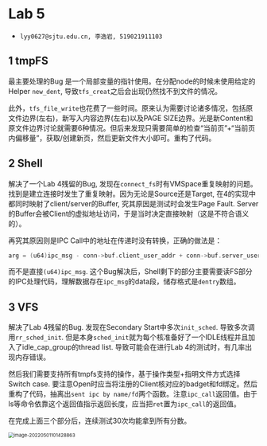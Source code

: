 # Lab 5

- `lyy0627@sjtu.edu.cn, 李逸岩, 519021911103`

## 1 tmpFS

最主要处理的Bug 是一个局部变量的指针使用。在分配node的时候未使用给定的Helper `new_dent`, 导致`tfs_creat`之后会出现仍然找不到文件的情况。

此外，`tfs_file_write`也花费了一些时间。原来认为需要讨论诸多情况，包括原文件边界(左右)，新写入内容边界(左右)以及PAGE SIZE边界。光是新Content和原文件边界讨论就需要6种情况。但后来发现只需要简单的检查“当前页”+“当前页内偏移量”，获取/创建新页，然后更新文件大小即可。重构了代码。

## 2 Shell

解决了一个Lab 4残留的Bug, 发现在`connect_fs`时有VMSpace重复映射的问题。找到是建立连接时发生了重复映射。因为无论是Source还是Target, 在4的实现中都同时映射了client/server的Buffer, 究其原因是测试时会发生Page Fault. Server的Buffer会被Client的虚拟地址访问，于是当时决定直接映射（这是不符合语义的）。

再究其原因则是IPC Call中的地址在传递时没有转换，正确的做法是：

```c
arg = (u64)ipc_msg - conn->buf.client_user_addr + conn->buf.server_user_addr;
```

而不是直接`(u64)ipc_msg`. 这个Bug解决后，Shell剩下的部分主要需要读FS部分的IPC处理代码，理解数据存在`ipc_msg`的data段，储存格式是`dentry`数组。

## 3 VFS	

解决了Lab 4残留的Bug. 发现在Secondary Start中多次`init_sched`. 导致多次调用`rr_sched_init`.  但是本身`sched_init`就为每个核准备好了一个IDLE线程并且加入了idle_cap_group的thread list. 导致可能会在进行Lab 4的测试时，有几率出现内存错误。

然后我们需要支持所有tmpfs支持的操作，基于操作类型+指明文件方式选择Switch case. 要注意Open时应当将注册的Client核对应的badget和fd绑定。然后重构了代码，抽离出`sent ipc by name/fd`两个函数。注意`ipc_call`返回值。由于ls等命令依靠这个返回值指示返回长度，应当把`ret`置为`ipc_call`的返回值。

在完成上面三个部分后，连续测试30次均能拿到所有分数。

<img src="C:/Users/11796/AppData/Roaming/Typora/typora-user-images/image-20220501101428863.png" alt="image-20220501101428863" style="zoom:67%;" />

